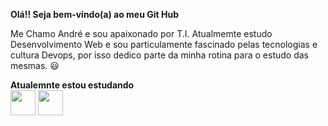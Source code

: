 <strong>Olá!! Seja bem-vindo(a) ao meu Git Hub </strong>
<p>Me Chamo André e sou apaixonado por T.I. Atualmemte estudo Desenvolvimento Web e sou particulamente fascinado pelas tecnologias e cultura Devops, por isso dedico parte da minha rotina para o estudo das mesmas. 😃</p>

<strong>Atualemnte estou estudando</strong> 
<br>
<img src="https://cdn.jsdelivr.net/gh/devicons/devicon/icons/react/react-original.svg" width="40px" height="40px" />
<img src="https://cdn.jsdelivr.net/gh/devicons/devicon/icons/vagrant/vagrant-original.svg" width="40px" height="40px" />
          
